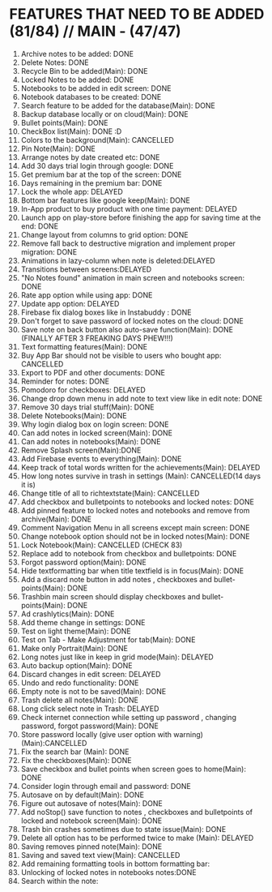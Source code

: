FEATURES THAT NEED TO BE ADDED (81/84) // MAIN - (47/47)
=====================================

1) Archive notes to be added: DONE
2) Delete Notes: DONE
3) Recycle Bin to be added(Main): DONE
4) Locked Notes to be added: DONE
5) Notebooks to be added in edit screen: DONE
6) Notebook databases to be created: DONE
7) Search feature to be added for the database(Main): DONE
8) Backup database locally or on cloud(Main): DONE
9) Bullet points(Main): DONE
10) CheckBox list(Main): DONE :D
11) Colors to the background(Main): CANCELLED
12) Pin Note(Main): DONE
13) Arrange notes by date created etc: DONE
14) Add 30 days trial login through google: DONE
15) Get premium bar at the top of the screen: DONE
16) Days remaining in the premium bar: DONE
17) Lock the whole app: DELAYED
18) Bottom bar features like google keep(Main): DONE
19) In-App product to buy product with one time payment: DELAYED
20) Launch app on play-store before finishing the app for saving time at the end: DONE
21) Change layout from columns to grid option: DONE
22) Remove fall back to destructive migration and implement proper migration: DONE
23) Animations in lazy-column when note is deleted:DELAYED
24) Transitions between screens:DELAYED
25) "No Notes found" animation in main screen and notebooks screen:  DONE
26) Rate app option while using app: DONE
27) Update app option: DELAYED
28) Firebase fix dialog boxes like in Instabuddy : DONE
29) Don't forget to save password of locked notes on the cloud: DONE
30) Save note on back button also auto-save function(Main): DONE (FINALLY AFTER 3 FREAKING DAYS PHEW!!!)
31) Text formatting features(Main): DONE
32) Buy App Bar should not be visible to users who bought app: CANCELLED
33) Export to PDF and other documents: DONE
34) Reminder for notes: DONE
35) Pomodoro for checkboxes: DELAYED
36) Change drop down menu in add note to text view like in edit note: DONE
37) Remove 30 days trial stuff(Main): DONE
38) Delete Notebooks(Main): DONE
39) Why login dialog box on login screen: DONE
40) Can add notes in locked screen(Main): DONE
41) Can add notes in notebooks(Main): DONE
42) Remove Splash screen(Main):DONE
43) Add Firebase events to everything(Main): DONE
44) Keep track of total words written for the achievements(Main): DELAYED
45) How long notes survive in trash in settings (Main):  CANCELLED(14 days it is)
46) Change title of all to richtextstate(Main): CANCELLED
47) Add checkbox and bulletpoints to notebooks and locked  notes: DONE
48) Add pinned feature to locked notes and notebooks and remove from archive(Main): DONE
49) Comment Navigation Menu in all screens except main screen: DONE
50) Change notebook option should not be in locked notes(Main): DONE
51) Lock Notebook(Main): CANCELLED (CHECK 83)
52) Replace add to notebook from checkbox and bulletpoints: DONE
53) Forgot password option(Main): DONE
54) Hide textformatting bar when title textfield is in focus(Main): DONE
55) Add a discard note button in add notes , checkboxes and bullet-points(Main): DONE
56) Trashbin main screen should display checkboxes and bullet-points(Main): DONE
57) Ad crashlytics(Main): DONE
58) Add theme change in settings: DONE
59) Test on light theme(Main): DONE
60) Test on Tab - Make Adjustment for tab(Main): DONE
61) Make only Portrait(Main): DONE
62) Long notes just like in keep in grid mode(Main): DELAYED
63) Auto backup option(Main): DONE
64) Discard changes in edit screen: DELAYED
65) Undo and redo functionality: DONE
66) Empty note is not to be saved(Main): DONE
67) Trash delete all notes(Main): DONE
68) Long click select note in Trash: DELAYED
69) Check internet connection while setting up password , changing password, forgot password(Main): DONE
70) Store password locally (give user option with warning)(Main):CANCELLED
71) Fix the search bar (Main): DONE
72) Fix the checkboxes(Main): DONE
73) Save checkbox and bullet points when screen goes to home(Main): DONE
74) Consider login through email and password: DONE
75) Autosave on by default(Main): DONE
76) Figure out autosave of notes(Main): DONE
77) Add noStop() save function to notes , checkboxes and bulletpoints of locked and notebook screen(Main): DONE
78) Trash bin crashes sometimes due to state issue(Main): DONE
79) Delete all option has to be performed twice to make (Main): DELAYED
80) Saving removes pinned note(Main): DONE
81) Saving and saved text view(Main): CANCELLED
82) Add remaining formatting tools in bottom formatting bar:
83) Unlocking of locked notes in notebooks notes:DONE
84) Search within the note: